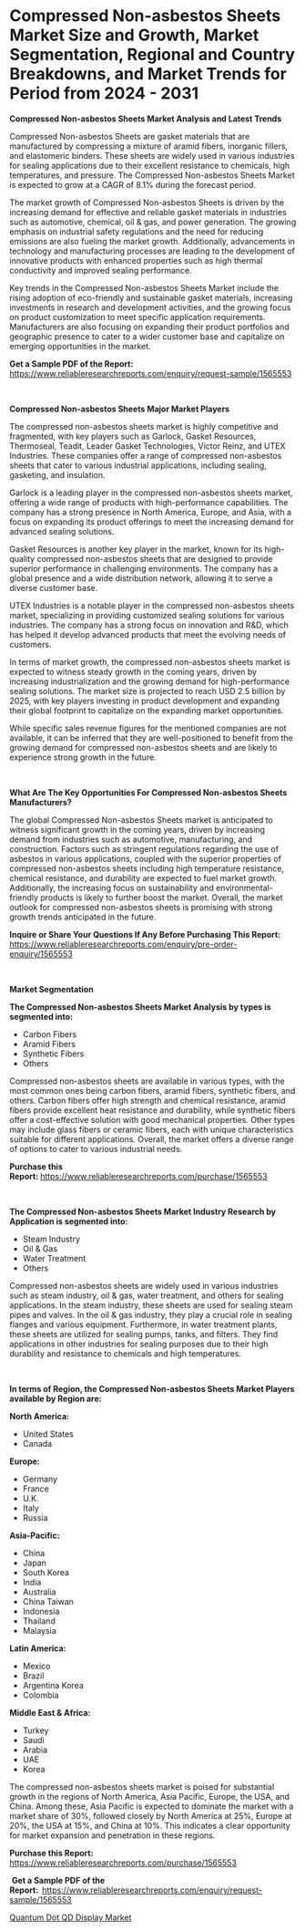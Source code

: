 <p><h1>Compressed Non-asbestos Sheets Market Size and Growth, Market Segmentation, Regional and Country Breakdowns, and Market Trends for Period from 2024 -  2031</h1></p><p><strong>Compressed Non-asbestos Sheets Market Analysis and Latest Trends</strong></p>
<p><p>Compressed Non-asbestos Sheets are gasket materials that are manufactured by compressing a mixture of aramid fibers, inorganic fillers, and elastomeric binders. These sheets are widely used in various industries for sealing applications due to their excellent resistance to chemicals, high temperatures, and pressure. The Compressed Non-asbestos Sheets Market is expected to grow at a CAGR of 8.1% during the forecast period.</p><p>The market growth of Compressed Non-asbestos Sheets is driven by the increasing demand for effective and reliable gasket materials in industries such as automotive, chemical, oil & gas, and power generation. The growing emphasis on industrial safety regulations and the need for reducing emissions are also fueling the market growth. Additionally, advancements in technology and manufacturing processes are leading to the development of innovative products with enhanced properties such as high thermal conductivity and improved sealing performance.</p><p>Key trends in the Compressed Non-asbestos Sheets Market include the rising adoption of eco-friendly and sustainable gasket materials, increasing investments in research and development activities, and the growing focus on product customization to meet specific application requirements. Manufacturers are also focusing on expanding their product portfolios and geographic presence to cater to a wider customer base and capitalize on emerging opportunities in the market.</p></p>
<p><strong>Get a Sample PDF of the Report:&nbsp;</strong> <a href="https://www.reliableresearchreports.com/enquiry/request-sample/1565553">https://www.reliableresearchreports.com/enquiry/request-sample/1565553</a></p>
<p>&nbsp;</p>
<p><strong>Compressed Non-asbestos Sheets Major Market Players</strong></p>
<p><p>The compressed non-asbestos sheets market is highly competitive and fragmented, with key players such as Garlock, Gasket Resources, Thermoseal, Teadit, Leader Gasket Technologies, Victor Reinz, and UTEX Industries. These companies offer a range of compressed non-asbestos sheets that cater to various industrial applications, including sealing, gasketing, and insulation.</p><p>Garlock is a leading player in the compressed non-asbestos sheets market, offering a wide range of products with high-performance capabilities. The company has a strong presence in North America, Europe, and Asia, with a focus on expanding its product offerings to meet the increasing demand for advanced sealing solutions.</p><p>Gasket Resources is another key player in the market, known for its high-quality compressed non-asbestos sheets that are designed to provide superior performance in challenging environments. The company has a global presence and a wide distribution network, allowing it to serve a diverse customer base.</p><p>UTEX Industries is a notable player in the compressed non-asbestos sheets market, specializing in providing customized sealing solutions for various industries. The company has a strong focus on innovation and R&D, which has helped it develop advanced products that meet the evolving needs of customers.</p><p>In terms of market growth, the compressed non-asbestos sheets market is expected to witness steady growth in the coming years, driven by increasing industrialization and the growing demand for high-performance sealing solutions. The market size is projected to reach USD 2.5 billion by 2025, with key players investing in product development and expanding their global footprint to capitalize on the expanding market opportunities.</p><p>While specific sales revenue figures for the mentioned companies are not available, it can be inferred that they are well-positioned to benefit from the growing demand for compressed non-asbestos sheets and are likely to experience strong growth in the future.</p></p>
<p>&nbsp;</p>
<p><strong>What Are The Key Opportunities For Compressed Non-asbestos Sheets Manufacturers?</strong></p>
<p><p>The global Compressed Non-asbestos Sheets market is anticipated to witness significant growth in the coming years, driven by increasing demand from industries such as automotive, manufacturing, and construction. Factors such as stringent regulations regarding the use of asbestos in various applications, coupled with the superior properties of compressed non-asbestos sheets including high temperature resistance, chemical resistance, and durability are expected to fuel market growth. Additionally, the increasing focus on sustainability and environmental-friendly products is likely to further boost the market. Overall, the market outlook for compressed non-asbestos sheets is promising with strong growth trends anticipated in the future.</p></p>
<p><strong>Inquire or Share Your Questions If Any Before Purchasing This Report:</strong> <a href="https://www.reliableresearchreports.com/enquiry/pre-order-enquiry/1565553">https://www.reliableresearchreports.com/enquiry/pre-order-enquiry/1565553</a></p>
<p>&nbsp;</p>
<p><strong>Market Segmentation</strong></p>
<p><strong>The Compressed Non-asbestos Sheets Market Analysis by types is segmented into:</strong></p>
<p><ul><li>Carbon Fibers</li><li>Aramid Fibers</li><li>Synthetic Fibers</li><li>Others</li></ul></p>
<p><p>Compressed non-asbestos sheets are available in various types, with the most common ones being carbon fibers, aramid fibers, synthetic fibers, and others. Carbon fibers offer high strength and chemical resistance, aramid fibers provide excellent heat resistance and durability, while synthetic fibers offer a cost-effective solution with good mechanical properties. Other types may include glass fibers or ceramic fibers, each with unique characteristics suitable for different applications. Overall, the market offers a diverse range of options to cater to various industrial needs.</p></p>
<p><strong>Purchase this Report:&nbsp;</strong><a href="https://www.reliableresearchreports.com/purchase/1565553">https://www.reliableresearchreports.com/purchase/1565553</a></p>
<p>&nbsp;</p>
<p><strong>The Compressed Non-asbestos Sheets Market Industry Research by Application is segmented into:</strong></p>
<p><ul><li>Steam Industry</li><li>Oil & Gas</li><li>Water Treatment</li><li>Others</li></ul></p>
<p><p>Compressed non-asbestos sheets are widely used in various industries such as steam industry, oil & gas, water treatment, and others for sealing applications. In the steam industry, these sheets are used for sealing steam pipes and valves. In the oil & gas industry, they play a crucial role in sealing flanges and various equipment. Furthermore, in water treatment plants, these sheets are utilized for sealing pumps, tanks, and filters. They find applications in other industries for sealing purposes due to their high durability and resistance to chemicals and high temperatures.</p></p>
<p>&nbsp;</p>
<p><strong>In terms of Region, the Compressed Non-asbestos Sheets Market Players available by Region are:</strong></p>
<p>
    <p> <strong> North America: </strong>
        <ul>
            <li>United States</li>
            <li>Canada</li>
        </ul>
        </p> 
    <p> <strong> Europe: </strong>
        <ul>
            <li>Germany</li>
            <li>France</li>
            <li>U.K.</li>
            <li>Italy</li>
            <li>Russia</li>
        </ul>
        </p> 
    <p> <strong> Asia-Pacific: </strong>
        <ul>
            <li>China</li>
            <li>Japan</li>
            <li>South Korea</li>
            <li>India</li>
            <li>Australia</li>
            <li>China Taiwan</li>
            <li>Indonesia</li>
            <li>Thailand</li>
            <li>Malaysia</li>
        </ul>
        </p> 
    <p> <strong> Latin America: </strong>
        <ul>
            <li>Mexico</li>
            <li>Brazil</li>
            <li>Argentina Korea</li>
            <li>Colombia</li>
        </ul>
        </p> 
    <p> <strong> Middle East & Africa: </strong>
        <ul>
            <li>Turkey</li>
            <li>Saudi</li>
            <li>Arabia</li>
            <li>UAE</li>
            <li>Korea</li>
        </ul>
    </p>
    </p>
<p><p>The compressed non-asbestos sheets market is poised for substantial growth in the regions of North America, Asia Pacific, Europe, the USA, and China. Among these, Asia Pacific is expected to dominate the market with a market share of 30%, followed closely by North America at 25%, Europe at 20%, the USA at 15%, and China at 10%. This indicates a clear opportunity for market expansion and penetration in these regions.</p></p>
<p><strong>Purchase this Report: </strong><a href="https://www.reliableresearchreports.com/purchase/1565553">https://www.reliableresearchreports.com/purchase/1565553</a></p>
<p>&nbsp;<strong>Get a Sample PDF of the Report:&nbsp;&nbsp;</strong><a href="https://www.reliableresearchreports.com/enquiry/request-sample/1565553">https://www.reliableresearchreports.com/enquiry/request-sample/1565553</a></p>
<p><strong></strong></p>
<p><p><a href="https://circular-yam-9b9.notion.site/Quantum-Dot-QD-Display-Market-Share-Market-New-Trends-Analysis-Report-By-Type-By-Application-By--e7ee54d303d047dc81dcb8933420ee09">Quantum Dot QD Display Market</a></p></p>
